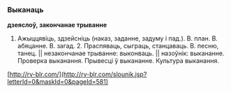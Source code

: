 ### Выканаць
**дзеяслоў, закончанае трыванне**

1. Ажыццявіць, здзейсніць (наказ, заданне, задуму і пад.). В. план. В. абяцанне. В. загад. 2. Праспяваць, сыграць, станцаваць. В. песню, танец. || незакончанае трыванне: выконваць. || назоўнік: выкананне. Проверка выканання. Прывесці ў выкананне. Культура выканання.

<a rel="author">[http://rv-blr.com/](http://rv-blr.com/slounik.jsp?letterId=0&maskId=0&pageId=581)</a>
